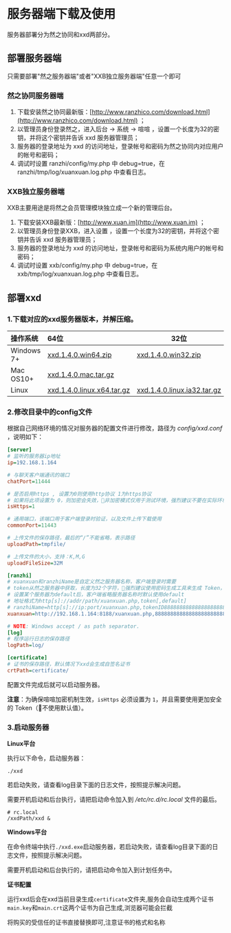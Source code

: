 # 服务器端下载及使用

服务器部署分为然之协同和xxd两部分。


## 部署服务器端

只需要部署"然之服务器端"或者"XXB独立服务器端"任意一个即可

### 然之协同服务器端

1. 下载安装然之协同最新版：[http://www.ranzhico.com/download.html](http://www.ranzhico.com/download.html) ；
2. 以管理员身份登录然之，进入后台 -> 系统 -> 喧喧 ，设置一个长度为32的密钥，并将这个密钥并告诉 xxd 服务器管理员；
3. 服务器的登录地址为 xxd 的访问地址，登录帐号和密码为然之协同内对应用户的帐号和密码；
4. 调试时设置 ranzhi/config/my.php 中 debug=true，在 ranzhi/tmp/log/xuanxuan.log.php 中查看日志。

### XXB独立服务器端

XXB主要用途是将然之会员管理模块独立成一个新的管理后台。

1. 下载安装XXB最新版：[http://www.xuan.im](http://www.xuan.im) ；
2. 以管理员身份登录XXB，进入设置 ，设置一个长度为32的密钥，并将这个密钥并告诉 xxd 服务器管理员；
3. 服务器的登录地址为 xxd 的访问地址，登录帐号和密码为系统内用户的帐号和密码；
4. 调试时设置 xxb/config/my.php 中 debug=true，在 xxb/tmp/log/xuanxuan.log.php 中查看日志。


## 部署xxd

### 1.下载对应的xxd服务器版本，并解压缩。

| 操作系统       | 64位                                      | 32位                                      |
| :--------- | :--------------------------------------- | ---------------------------------------- |
| Windows 7+ | [xxd.1.4.0.win64.zip](http://dl.cnezsoft.com/xuanxuan/1.2/xxd.1.4.0.win64.zip) | [xxd.1.4.0.win32.zip](http://dl.cnezsoft.com/xuanxuan/1.2/xxd.1.4.0.win32.zip) |
| Mac OS10+  | [xxd.1.4.0.mac.tar.gz](http://dl.cnezsoft.com/xuanxuan/1.2/xxd.1.4.0.mac.tar.gz) |                                          |
| Linux      | [xxd.1.4.0.linux.x64.tar.gz](http://dl.cnezsoft.com/xuanxuan/1.2/xxd.1.4.0.linux.x64.tar.gz) | [xxd.1.4.0.linux.ia32.tar.gz](http://dl.cnezsoft.com/xuanxuan/1.2/xxd.1.4.0.linux.ia32.tar.gz) |

### 2.修改目录中的config文件

根据自己网络环境的情况对服务器的配置文件进行修改，路径为 *config/xxd.conf* ，说明如下：

```ini
[server]
# 监听的服务器ip地址
ip=192.168.1.164

# 与聊天客户端通讯的端口
chatPort=11444

# 是否启用https , 设置为0则使用http协议 1为https协议
# 如果将此项设置为 0，则加密会失效，非加密模式仅用于测试环境，强烈建议不要在实际环境中禁用加密。
isHttps=1

# 通用端口，该端口用于客户端登录时验证，以及文件上传下载使用
commonPort=11443

# 上传文件的保存路径，最后的“/”不能省略，表示路径
uploadPath=tmpfile/

# 上传文件的大小，支持：K,M,G
uploadFileSize=32M

[ranzhi]
# xuanxuan和ranzhiName是自定义然之服务器名称，客户端登录时需要
# token从然之服务器中获取，长度为32个字符，强烈建议使用密码生成工具来生成 Token，默认 Token 将会使加密失效
# 设置某个服务器为default后，客户端省略服务器名称时默认使用default
# 地址格式为http[s]://addr/path/xuanxuan.php,token[,default]
# ranzhiName=http[s]://ip:port/xuanxuan.php,tokenID8888888888888888888888888
xuanxuan=http://192.168.1.164:8188/xuanxuan.php,88888888888888888888888888888888,default

# NOTE: Windows accept / as path separator.
[log]
# 程序运行日志的保存路径
logPath=log/

[certificate]
# 证书的保存路径，默认情况下xxd会生成自签名证书
crtPath=certificate/
```

配置文件完成后就可以启动服务器。

**注意**：为确保喧喧加密机制生效，`isHttps` 必须设置为 `1`，并且需要使用更加安全的 Token（不使用默认值）。

### 3.启动服务器

**Linux平台**

执行以下命令，启动服务器：

```shell
./xxd
```

若启动失败，请查看log目录下面的日志文件，按照提示解决问题。

需要开机启动和后台执行，请把启动命令加入到 */etc/rc.d/rc.local* 文件的最后。

```shell
# rc.local
/xxdPath/xxd &
```

**Windows平台**

在命令终端中执行`./xxd.exe`启动服务器，若启动失败，请查看log目录下面的日志文件，按照提示解决问题。

需要开机启动和后台执行的，请把启动命令加入到计划任务中。

**证书配置**

运行xxd后会在xxd当前目录生成`certificate`文件夹,服务会自动生成两个证书`main.key`和`main.crt`这两个证书为自己生成,浏览器可能会拦截

将购买的受信任的证书直接替换即可,注意证书的格式和名称

